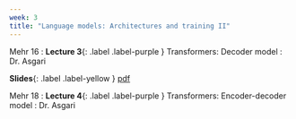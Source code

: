 ```yaml
---
week: 3
title: "Language models: Architectures and training II"
---
```


Mehr 16
: **Lecture 3**{: .label .label-purple } Transformers: Decoder model
  : Dr. Asgari

  **Slides**{: .label .label-yellow } [pdf](../assets/lectures/Transformers-Decoder.pdf)

Mehr 18
: **Lecture 4**{: .label .label-purple } Transformers: Encoder-decoder model
  : Dr. Asgari